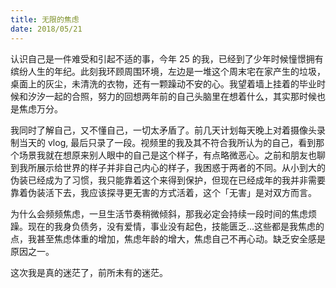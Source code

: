 ```yaml
---
title: 无限的焦虑
date: 2018/05/21
---
```


认识自己是一件难受和引起不适的事，今年 25 的我，已经到了少年时候憧憬拥有缤纷人生的年纪。此刻我环顾周围环境，左边是一堆这个周末宅在家产生的垃圾，桌面上的灰尘，未清洗的衣物，还有一颗躁动不安的心。我望着墙上挂着的毕业时候和汐汐一起的合照，努力的回想两年前的自己头脑里在想着什么，其实那时候也是焦虑万分。

我同时了解自己，又不懂自己，一切太矛盾了。前几天计划每天晚上对着摄像头录制当天的 vlog, 最后只录了一段。视频里的我及其不符合我所认为的自己，看到那个场景我就在想原来别人眼中的自己是这个样子，有点略微恶心。之前和朋友也聊到我所展示给世界的样子并非自己内心的样子，我困惑于两者的不同。从小到大的伪装已经成为了习惯，我只能靠着这个来得到保护，但现在已经成年的我并非需要靠着伪装活下去，我应该探寻更无害的方式活着，这个「无害」是对双方而言。

为什么会频频焦虑，一旦生活节奏稍微倾斜，那我必定会持续一段时间的焦虑烦躁。现在的我身负债务，没有爱情，事业没有起色，技能匮乏…这些都是我焦虑的点，我甚至焦虑体重的增加，焦虑年龄的增大，焦虑自己不再心动。缺乏安全感是原因之一。

这次我是真的迷茫了，前所未有的迷茫。
